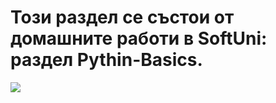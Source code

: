 <h1>Този раздел се състои от домашните работи в SoftUni: раздел Pythin-Basics.</h1> 
<img src="https://img.icons8.com/color/96/null/python--v1.png"/>
